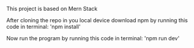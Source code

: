 This project is based on Mern Stack 

After cloning the repo in you local device download npm by running this code in terminal:
'npm install'

Now run the program by running this code in terminal:
'npm run dev'
